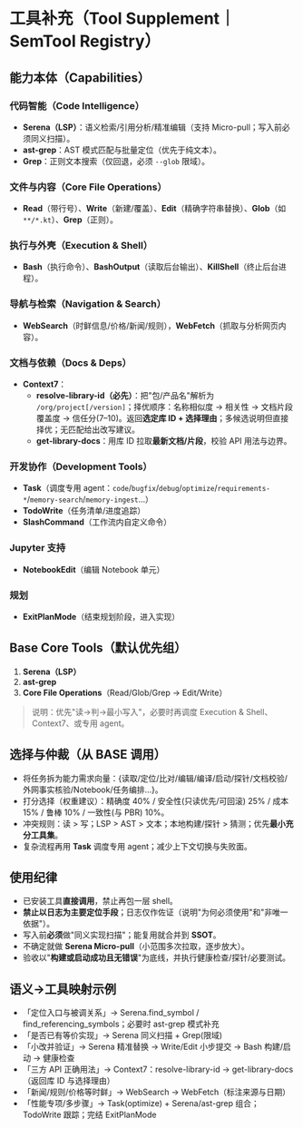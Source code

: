 # 工具补充（Tool Supplement｜SemTool Registry）

## 能力本体（Capabilities）

### 代码智能（Code Intelligence）
- **Serena（LSP）**：语义检索/引用分析/精准编辑（支持 Micro-pull；写入前必须同义扫描）。
- **ast-grep**：AST 模式匹配与批量定位（优先于纯文本）。
- **Grep**：正则文本搜索（仅回退，必须 `--glob` 限域）。

### 文件与内容（Core File Operations）
- **Read**（带行号）、**Write**（新建/覆盖）、**Edit**（精确字符串替换）、**Glob**（如 `**/*.kt`）、**Grep**（正则）。

### 执行与外壳（Execution & Shell）
- **Bash**（执行命令）、**BashOutput**（读取后台输出）、**KillShell**（终止后台进程）。

### 导航与检索（Navigation & Search）
- **WebSearch**（时鲜信息/价格/新闻/规则），**WebFetch**（抓取与分析网页内容）。

### 文档与依赖（Docs & Deps）
- **Context7**：
  - **resolve-library-id（必先）**：把"包/产品名"解析为 `/org/project[/version]`；择优顺序：名称相似度 → 相关性 → 文档片段覆盖度 → 信任分(7–10)。返回**选定库 ID + 选择理由**；多候选说明但直接择优；无匹配给出改写建议。
  - **get-library-docs**：用库 ID 拉取**最新文档/片段**，校验 API 用法与边界。

### 开发协作（Development Tools）
- **Task**（调度专用 agent：`code`/`bugfix`/`debug`/`optimize`/`requirements-*`/`memory-search`/`memory-ingest`…）
- **TodoWrite**（任务清单/进度追踪）
- **SlashCommand**（工作流内自定义命令）

### Jupyter 支持
- **NotebookEdit**（编辑 Notebook 单元）

### 规划
- **ExitPlanMode**（结束规划阶段，进入实现）

## Base Core Tools（默认优先组）
1) **Serena（LSP）**  
2) **ast-grep**  
3) **Core File Operations**（Read/Glob/Grep → Edit/Write）  

> 说明：优先"读→判→最小写入"，必要时再调度 Execution & Shell、Context7、或专用 agent。

## 选择与仲裁（从 BASE 调用）
- 将任务拆为能力需求向量：{读取/定位/比对/编辑/编译/启动/探针/文档校验/外网事实核验/Notebook/任务编排…}。
- 打分选择（权重建议）：精确度 40% / 安全性(只读优先/可回滚) 25% / 成本 15% / 鲁棒 10% / 一致性(与 PBR) 10%。
- 冲突规则：读 > 写；LSP > AST > 文本；本地构建/探针 > 猜测；优先**最小充分工具集**。
- 复杂流程再用 **Task** 调度专用 agent；减少上下文切换与失败面。

## 使用纪律
- 已安装工具**直接调用**，禁止再包一层 shell。
- **禁止以日志为主要定位手段**；日志仅作佐证（说明"为何必须使用"和"非唯一依据"）。
- 写入前**必须**做"同义实现扫描"；能复用就合并到 **SSOT**。
- 不确定就做 **Serena Micro-pull**（小范围多次拉取，逐步放大）。
- 验收以"**构建或启动成功且无错误**"为底线，并执行健康检查/探针/必要测试。

## 语义→工具映射示例
- 「定位入口与被调关系」→ Serena.find_symbol / find_referencing_symbols；必要时 ast-grep 模式补充
- 「是否已有等价实现」→ Serena 同义扫描 + Grep(限域)
- 「小改并验证」→ Serena 精准替换 → Write/Edit 小步提交 → Bash 构建/启动 → 健康检查
- 「三方 API 正确用法」→ Context7：resolve-library-id → get-library-docs（返回库 ID 与选择理由）
- 「新闻/规则/价格等时鲜」→ WebSearch → WebFetch（标注来源与日期）
- 「性能专项/多步骤」→ Task(optimize) + Serena/ast-grep 组合；TodoWrite 跟踪；完结 ExitPlanMode
